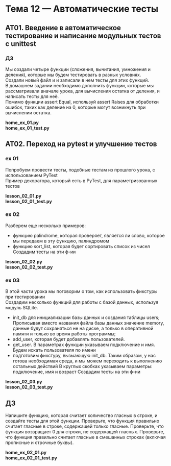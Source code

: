 # Тема 12 — Автоматические тесты
## AT01. Введение в автоматическое тестирование и написание модульных тестов с unittest
### ДЗ
Мы создали четыре функции (сложения, вычитания, умножения и деления), которые мы будем тестировать в разных условиях.<br>
Создали новый файл и и записали в нем тесты для этих функций.<br>
В домашнем задании необходимо дополнить функции, которые мы рассматривали вначале урока, 
для вычисления остатка от деления, и написать тесты для неё. <br>
Помимо функции assert Equal, используй assert Raises для обработки ошибок, таких как деление на 0, 
которые могут возникнуть при вычислении остатка.

**home_ex_01.py**<br>
**home_ex_01_test.py**

## AT02. Переход на pytest и улучшение тестов
### ex 01
Попробуем провести тесты, подобные тестам из прошлого урока, с использованием PyTest<br>
Пример декоратора, который есть в PyTest, для параметризованных тестов

**lesson_02_01.py<br>
lesson_02_01_test.py**

### ex 02
Разберем еще несколько примеров:
- функцию palindrome, которая проверяет, является ли слово, которое мы передаем в эту функцию, палиндромом
- функцию sort_list, которая будет сортировать список из чисел
Создадим тесты на эти ф-ии

**lesson_02_02.py<br>
lesson_02_02_test.py**

### ex 03
В этой части урока мы поговорим о том, как использовать фикстуры при тестировании<br>
Создадим несколько функций для работы с базой данных, используя модуль SQLite.
- init_db для инициализации базы данных и создания таблицы users;<br>
Прописывая вместо названия файла базы данных значение memory, данные будут сохраняться не на диске, 
а только в оперативной памяти и только во время работы программы;
- add_user, которая будет добавлять пользователей. 
- get_user. В параметрах функции указываем подключение и имя. Будем искать пользователя по имени
- подготовим фикстуру, вызыающую init_db. Таким образом, у нас готова необходимая среда, 
и мы можем переходить к выполнению остальных действий
В круглых скобках указываем параметры: подключение, имя и возраст
Создадим тесты на эти ф-ии

**lesson_02_03.py<br>
lesson_02_03_test.py**


## ДЗ
Напишите функцию, которая считает количество гласных в строке, и создайте тесты для этой функции.
Проверьте, что функция правильно считает гласные в строке, содержащей только гласные.
Проверьте, что функция возвращает 0 для строки, не содержащей гласных.
Проверьте, что функция правильно считает гласные в смешанных строках (включая прописные и строчные буквы).

**home_ex_02_01.py<br>
home_ex_02_01_test.py**